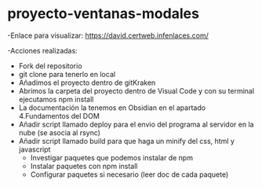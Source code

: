 # proyecto-ventanas-modales

-Enlace para visualizar: https://david.certweb.infenlaces.com/

-Acciones realizadas:

- Fork del repositorio
- git clone para tenerlo en local
- Añadimos el proyecto dentro de gitKraken
- Abrimos la carpeta del proyecto dentro de Visual Code y con su terminal ejecutamos npm install
- La documentación la tenemos en Obsidian en el apartado 4.Fundamentos del DOM
- Añadir script llamado deploy para el envio del programa al servidor en la nube (se asocia al rsync)
- Añadir script llamado build para que haga un minify del css, html y javascript
  - Investigar paquetes que podemos instalar de npm
  - Instalar paquetes con npm install
  - Configurar paquetes si necesario (leer doc de cada paquete)
